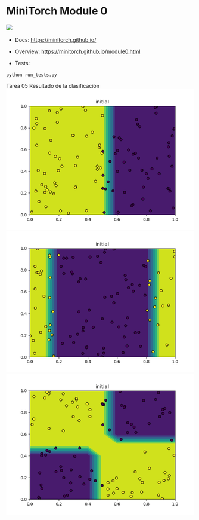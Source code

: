 # MiniTorch Module 0  

<img src="https://minitorch.github.io/_images/match.png" width="100px">

* Docs: https://minitorch.github.io/

* Overview: https://minitorch.github.io/module0.html

* Tests:

```
python run_tests.py
```
Tarea 05
Resultado de la clasificación
![](project/grafico1.png)
![](project/grafico2.png)
![](project/grafico3.png)